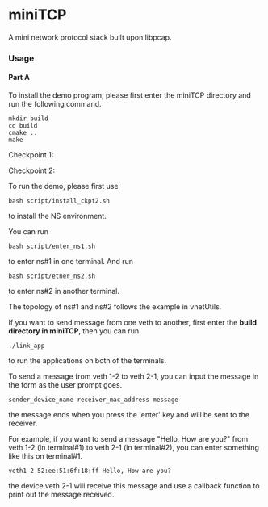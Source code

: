 # miniTCP
A mini network protocol stack built upon libpcap.



### Usage

#### Part A

To install the demo program, please first enter the miniTCP directory and run the following command.

```shell
mkdir build
cd build
cmake ..
make
```

Checkpoint 1:



Checkpoint 2:

To run the demo, please first use

```shell
bash script/install_ckpt2.sh
```

to install the NS environment.



You can run 

```shell
bash script/enter_ns1.sh
```

to enter ns#1 in one terminal. And run

```shell
bash script/etner_ns2.sh
```

to enter ns#2 in another terminal.



The topology of ns#1 and ns#2 follows the example in vnetUtils.

If you want to send message from one veth to another, first enter the **build directory in miniTCP**, then you can run 

```shell
./link_app
```

to run the applications on both of the terminals.



To send a message from veth 1-2 to veth 2-1, you can input the message in the form as the user prompt goes.

```
sender_device_name receiver_mac_address message
```

the message ends when you press the 'enter' key and will be sent to the receiver.



For example, if you want to send a message "Hello, How are you?" from veth 1-2 (in terminal#1) to veth 2-1 (in terminal#2), you can enter something like this on terminal#1.

```shell
veth1-2 52:ee:51:6f:18:ff Hello, How are you?
```

the device veth 2-1 will receive this message and use a callback function to print out the message received.

